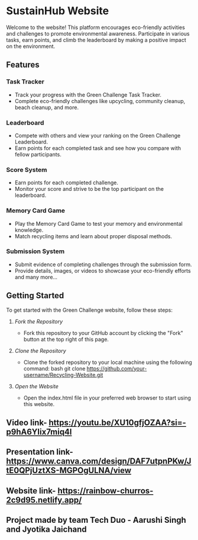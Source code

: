 # SustainHub Website

Welcome to the website! This platform encourages eco-friendly activities and challenges to promote environmental awareness. Participate in various tasks, earn points, and climb the leaderboard by making a positive impact on the environment.

## Features

### Task Tracker
- Track your progress with the Green Challenge Task Tracker.
- Complete eco-friendly challenges like upcycling, community cleanup, beach cleanup, and more.

### Leaderboard
- Compete with others and view your ranking on the Green Challenge Leaderboard.
- Earn points for each completed task and see how you compare with fellow participants.

### Score System
- Earn points for each completed challenge.
- Monitor your score and strive to be the top participant on the leaderboard.

### Memory Card Game
- Play the Memory Card Game to test your memory and environmental knowledge.
- Match recycling items and learn about proper disposal methods.

### Submission System
- Submit evidence of completing challenges through the submission form.
- Provide details, images, or videos to showcase your eco-friendly efforts        and many more...

## Getting Started

To get started with the Green Challenge website, follow these steps:

1. *Fork the Repository*
   - Fork this repository to your GitHub account by clicking the "Fork" button at the top right of this page.

2. *Clone the Repository*
   - Clone the forked repository to your local machine using the following command:
     bash
     git clone https://github.com/your-username/Recycling-Website.git
     

3. *Open the Website*
   - Open the index.html file in your preferred web browser to start using this website.
  
## Video link- https://youtu.be/XU10gfjOZAA?si=-p9hA6YIix7miq4l

## Presentation link- https://www.canva.com/design/DAF7utpnPKw/JtE0QPjUztXS-MGPOgULNA/view

## Website link- https://rainbow-churros-2c9d95.netlify.app/

##  Project made by team Tech Duo - Aarushi Singh and Jyotika Jaichand
